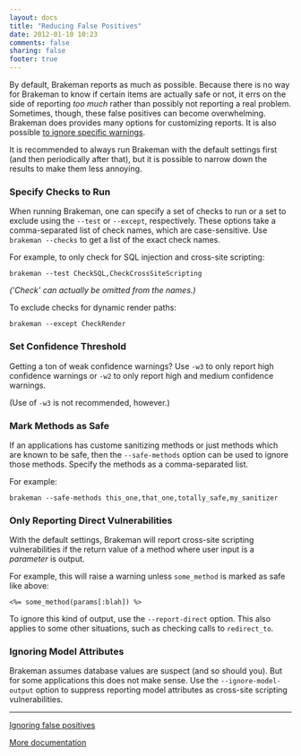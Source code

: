 ```yaml
---
layout: docs
title: "Reducing False Positives"
date: 2012-01-10 10:23
comments: false
sharing: false
footer: true
---
```


By default, Brakeman reports as much as possible. Because there is no way for Brakeman to know if certain items are actually safe or not, it errs on the side of reporting _too much_ rather than possibly not reporting a real problem. Sometimes, though, these false positives can become overwhelming. Brakeman does provides many options for customizing reports. It is also possible [to ignore specific warnings](/docs/ignoring_false_positives).

It is recommended to always run Brakeman with the default settings first (and then periodically after that), but it is possible to narrow down the results to make them less annoying.

### Specify Checks to Run

When running Brakeman, one can specify a set of checks to run or a set to exclude using the `--test` or `--except`, respectively. These options take a comma-separated list of check names, which are case-sensitive. Use `brakeman --checks` to get a list of the exact check names.

For example, to only check for SQL injection and cross-site scripting:

    brakeman --test CheckSQL,CheckCrossSiteScripting

_('Check' can actually be omitted from the names.)_

To exclude checks for dynamic render paths:

    brakeman --except CheckRender

### Set Confidence Threshold

Getting a ton of weak confidence warnings? Use `-w3` to only report high confidence warnings or `-w2` to only report high and medium confidence warnings.

(Use of `-w3` is not recommended, however.)

### Mark Methods as Safe

If an applications has custome sanitizing methods or just methods which are known to be safe, then the `--safe-methods` option can be used to ignore those methods. Specify the methods as a comma-separated list.

For example:

    brakeman --safe-methods this_one,that_one,totally_safe,my_sanitizer

### Only Reporting Direct Vulnerabilities

With the default settings, Brakeman will report cross-site scripting vulnerabilities if the return value of a method where user input is a _parameter_ is output.

For example, this will raise a warning unless `some_method` is marked as safe like above:

    <%= some_method(params[:blah]) %>

To ignore this kind of output, use the `--report-direct` option. This also applies to some other situations, such as checking calls to `redirect_to`.

### Ignoring Model Attributes

Brakeman assumes database values are suspect (and so should you). But for some applications this does not make sense. Use the `--ignore-model-output` option to suppress reporting model attributes as cross-site scripting vulnerabilities.

---

[Ignoring false positives](/docs/ignoring_false_positives)

[More documentation](/docs)
